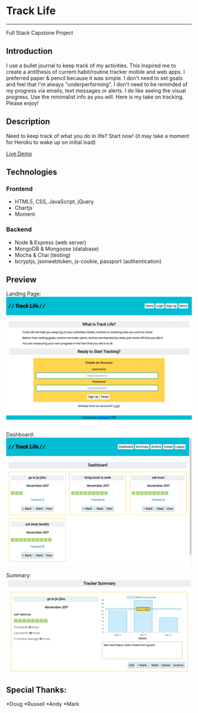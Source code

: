 
# Track Life
---

Full Stack Capstone Project

## Introduction

I use a bullet journal to keep track of my activities. This inspired me to create a antithesis of current habit/routine tracker mobile and web apps. I preferred paper & pencil because it was simple. I don't need to set goals and feel that I'm always "underperforming". I don't need to be reminded of my progress via emails, text messages or alerts. I do like seeing the visual progress. Use the minimalist info as you will. Here is my take on tracking. Please enjoy!

## Description

Need to keep track of what you do in life? Start now! 
(it may take a moment for Heroku to wake up on initial load)

[Live Demo](https://track-life.herokuapp.com)
## Technologies

### Frontend

* HTML5, CSS, JavaScript, jQuery
* Chartjs 
* Moment 
### Backend

* Node & Express (web server)
* MongoDB & Mongoose (database)
* Mocha & Chai (testing)
* bcryptjs, jsonwebtoken, js-cookie, passport (authentication)
## Preview

Landing Page: 
![screenshot of landing page](https://github.com/codeannie/track-life/blob/master/assets/TrackLife_Landing.png)

Dashboard:
![screenshot of dashboard](https://github.com/codeannie/track-life/blob/master/assets/TrackLife_Dashboard.png)

Summary: 
![screenshot of summary](https://github.com/codeannie/track-life/blob/master/assets/TrackLife_Summary.png)

## Special Thanks:
*Doug
*Russell 
*Andy
*Mark
